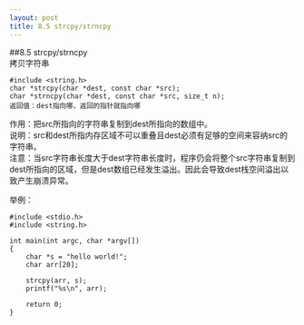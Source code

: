 ```yaml
---
layout: post
title: 8.5 strcpy/strncpy
---
```


##8.5 strcpy/strncpy   
拷贝字符串

	#include <string.h>
	char *strcpy(char *dest, const char *src);
	char *strncpy(char *dest, const char *src, size_t n);
	返回值：dest指向哪，返回的指针就指向哪

作用：把src所指向的字符串复制到dest所指向的数组中。<br>
说明：src和dest所指内存区域不可以重叠且dest必须有足够的空间来容纳src的字符串。<br>
注意：当src字符串长度大于dest字符串长度时，程序仍会将整个src字符串复制到dest所指向的区域，但是dest数组已经发生溢出。因此会导致dest栈空间溢出以致产生崩溃异常。


举例：

    #include <stdio.h>
    #include <string.h>

    int main(int argc, char *argv[])
    {
        char *s = "hello world!";
        char arr[20];

        strcpy(arr, s);
        printf("%s\n", arr);

        return 0;
    }
